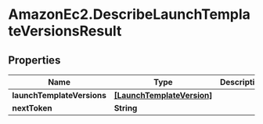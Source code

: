 # AmazonEc2.DescribeLaunchTemplateVersionsResult

## Properties

Name | Type | Description | Notes
------------ | ------------- | ------------- | -------------
**launchTemplateVersions** | [**[LaunchTemplateVersion]**](LaunchTemplateVersion.md) |  | [optional] 
**nextToken** | **String** |  | [optional] 


